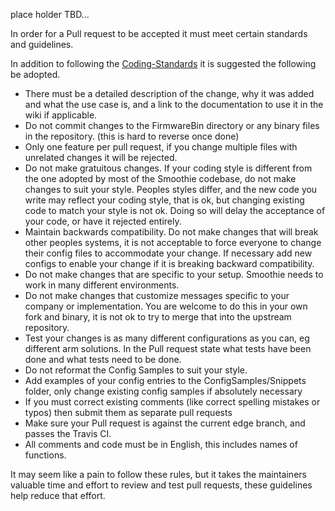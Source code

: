 place holder TBD...

In order for a Pull request to be accepted it must meet certain standards and guidelines.

In addition to following the [Coding-Standards](http://smoothieware.org/coding-standards) it is suggested the following be adopted.

* There must be a detailed description of the change, why it was added and what the use case is, and a link to the documentation to use it in the wiki if applicable.
* Do not commit changes to the FirmwareBin directory or any binary files in the repository. (this is hard to reverse once done)
* Only one feature per pull request, if you change multiple files with unrelated changes it will be rejected.
* Do not make gratuitous changes. If your coding style is different from the one adopted by most of the Smoothie codebase, do not make changes to suit your style. Peoples styles differ, and the new code you write may reflect your coding style, that is ok, but changing existing code to match your style is not ok. Doing so will delay the acceptance of your code, or have it rejected entirely.
* Maintain backwards compatibility. Do not make changes that will break other peoples systems, it is not acceptable to force everyone to change their config files to accommodate your change. If necessary add new configs to enable your change if it is breaking backward compatibility.
* Do not make changes that are specific to your setup. Smoothie needs to work in many different environments.
* Do not make changes that customize messages specific to your company or implementation. You are welcome to do this in your own fork and binary, it is not ok to try to merge that into the upstream repository.
* Test your changes is as many different configurations as you can, eg different arm solutions. In the Pull request state what tests have been done and what tests need to be done.
* Do not reformat the Config Samples to suit your style.
* Add examples of your config entries to the ConfigSamples/Snippets folder, only change existing config samples if absolutely necessary
* If you must correct existing comments (like correct spelling mistakes or typos) then submit them as separate pull requests
* Make sure your Pull request is against the current edge branch, and passes the Travis CI.
* All comments and code must be in English, this includes names of functions.

It may seem like a pain to follow these rules, but it takes the maintainers valuable time and effort to review and test pull requests, these guidelines help reduce that effort.

